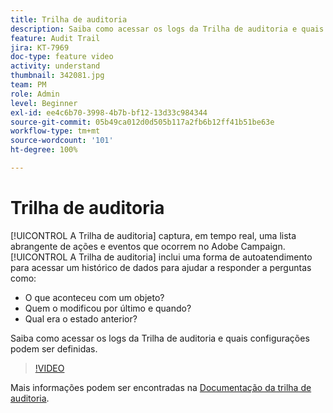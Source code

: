 ```yaml
---
title: Trilha de auditoria
description: Saiba como acessar os logs da Trilha de auditoria e quais configurações podem ser definidas.
feature: Audit Trail
jira: KT-7969
doc-type: feature video
activity: understand
thumbnail: 342081.jpg
team: PM
role: Admin
level: Beginner
exl-id: ee4c6b70-3998-4b7b-bf12-13d33c984344
source-git-commit: 05b49ca012d0d505b117a2fb6b12ff41b51be63e
workflow-type: tm+mt
source-wordcount: '101'
ht-degree: 100%

---
```


# Trilha de auditoria

[!UICONTROL A Trilha de auditoria] captura, em tempo real, uma lista abrangente de ações e eventos que ocorrem no Adobe Campaign.[!UICONTROL A Trilha de auditoria] inclui uma forma de autoatendimento para acessar um histórico de dados para ajudar a responder a perguntas como:

* O que aconteceu com um objeto?
* Quem o modificou por último e quando?
* Qual era o estado anterior?

Saiba como acessar os logs da Trilha de auditoria e quais configurações podem ser definidas.

>[!VIDEO](https://video.tv.adobe.com/v/342081?quality=12&learn=on)

Mais informações podem ser encontradas na [Documentação da trilha de auditoria](https://experienceleague.adobe.com/docs/campaign-classic/using/monitoring-campaign-classic/production-procedures/audit-trail.html?lang=pt-BR).
